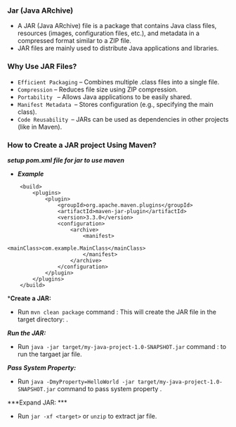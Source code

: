 ### Jar (Java ARchive)

- A JAR (Java ARchive) file is a package that contains Java class files, resources (images, configuration files, etc.), and metadata in a compressed format similar to a ZIP file.
- JAR files are mainly used to distribute Java applications and libraries.

### Why Use JAR Files?

- ```Efficient Packaging``` – Combines multiple .class files into a single file.
- ```Compression``` – Reduces file size using ZIP compression.
- ```Portability ``` – Allows Java applications to be easily shared.
- ```Manifest Metadata ```– Stores configuration (e.g., specifying the main class).
- ```Code Reusability ```– JARs can be used as dependencies in other projects (like in Maven).

### How to Create a JAR project Using Maven?

***setup pom.xml file for jar to use maven***

- ***Example***
```
    <build>
        <plugins>
            <plugin>
                <groupId>org.apache.maven.plugins</groupId>
                <artifactId>maven-jar-plugin</artifactId>
                <version>3.3.0</version>
                <configuration>
                    <archive>
                        <manifest>
                            <mainClass>com.example.MainClass</mainClass>
                        </manifest>
                    </archive>
                </configuration>
            </plugin>
        </plugins>
    </build>
```

***Create a JAR:**
- Run ```mvn clean package``` command : This will create the JAR file in the target directory: .

***Run the JAR:***
- Run ```java -jar target/my-java-project-1.0-SNAPSHOT.jar``` command : to run the targaet jar file.

***Pass System Property:*** 
- Run ```java -DmyProperty=HelloWorld -jar target/my-java-project-1.0-SNAPSHOT.jar``` command to pass system property .

***Expand JAR: ***
- Run ```jar -xf <target>``` or ```unzip``` to extract jar file. 

